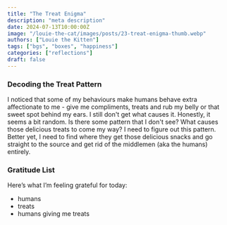 ```yaml
---
title: "The Treat Enigma"
description: "meta description"
date: 2024-07-13T10:00:00Z
image: "/louie-the-cat/images/posts/23-treat-enigma-thumb.webp"
authors: ["Louie the Kitten"]
tags: ["bgs", "boxes", "happiness"]
categories: ["reflections"]
draft: false
---
```


### Decoding the Treat Pattern

I noticed that some of my behaviours make humans behave extra affectionate to me - give me compliments, treats and rub my belly or that sweet spot behind my ears. I still don't get what causes it. Honestly, it seems a bit random. Is there some pattern that I don't see? What causes those delicious treats to come my way? I need to figure out this pattern. Better yet, I need to find where they get those delicious snacks and go straight to the source and get rid of the middlemen (aka the humans) entirely.

### Gratitude List

Here’s what I’m feeling grateful for today:

* humans
* treats
* humans giving me treats

